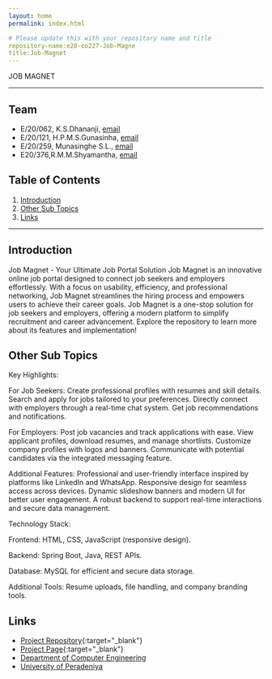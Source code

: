 ```yaml
---
layout: home
permalink: index.html

# Please update this with your repository name and title
repository-name:e20-co227-Job-Magne
title:Job-Magnet
---
```


[comment]: # "This is the standard layout for the project, but you can clean this and use your own template"

JOB MAGNET

---

<!-- 
This is a sample image, to show how to add images to your page. To learn more options, please refer [this](https://projects.ce.pdn.ac.lk/docs/faq/how-to-add-an-image/)

![Sample Image](./images/sample.png)
 -->

## Team
-  E/20/062, K.S.Dhananji, [email](mailto:e20062@eng.pdn.ac.lk)
-  E/20/121, H.P.M.S.Gunasinha, [email](mailto:e20121@eng.pdn.ac.lk)
-  E/20/259, Munasinghe S.L., [email](mailto:e20259@eng.pdn.ac.lk)
-  E20/376,R.M.M.Shyamantha, [email](mailto:e20376@eng.pdn.ac.lk)

## Table of Contents
1. [Introduction](#introduction)
2. [Other Sub Topics](#other-sub-topics)
3. [Links](#links)

---

## Introduction

 Job Magnet - Your Ultimate Job Portal Solution
Job Magnet is an innovative online job portal designed to connect job seekers and employers effortlessly. With a focus on usability, efficiency, and professional networking, Job Magnet streamlines the hiring process and empowers users to achieve their career goals.
Job Magnet is a one-stop solution for job seekers and employers, offering a modern platform to simplify recruitment and career advancement. Explore the repository to learn more about its features and implementation!

## Other Sub Topics
Key Highlights:

For Job Seekers:
Create professional profiles with resumes and skill details.
Search and apply for jobs tailored to your preferences.
Directly connect with employers through a real-time chat system.
Get job recommendations and notifications.

For Employers:
Post job vacancies and track applications with ease.
View applicant profiles, download resumes, and manage shortlists.
Customize company profiles with logos and banners.
Communicate with potential candidates via the integrated messaging feature.

Additional Features:
Professional and user-friendly interface inspired by platforms like LinkedIn and WhatsApp.
Responsive design for seamless access across devices.
Dynamic slideshow banners and modern UI for better user engagement.
A robust backend to support real-time interactions and secure data management.

Technology Stack:

Frontend: HTML, CSS, JavaScript (responsive design).

Backend: Spring Boot, Java, REST APIs.

Database: MySQL for efficient and secure data storage.

Additional Tools: Resume uploads, file handling, and company branding tools.


## Links

- [Project Repository](https://github.com/cepdnaclk/e20-co227-Job-Magnet){:target="_blank"}
- [Project Page](https://cepdnaclk.github.io/e20-co227-Job-Magnet/){:target="_blank"}
- [Department of Computer Engineering](http://www.ce.pdn.ac.lk/)
- [University of Peradeniya](https://eng.pdn.ac.lk/)


[//]: # (Please refer this to learn more about Markdown syntax)
[//]: # (https://github.com/adam-p/markdown-here/wiki/Markdown-Cheatsheet)
